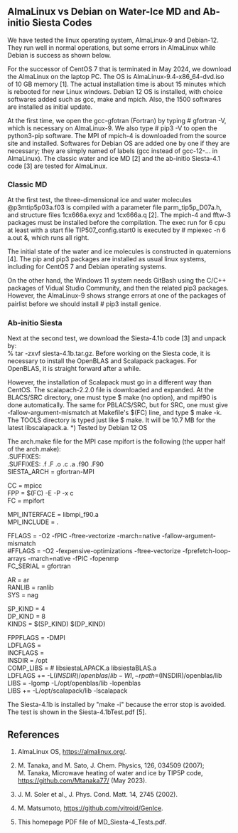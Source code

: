 ## AlmaLinux vs Debian on Water-Ice MD and Ab-initio Siesta Codes

We have tested the linux operating system, AlmaLinux-9 and Debian-12. 
They run well in normal operations, but some errors in AlmaLinux while
Debian is success as shown below.

For the successor of CentOS 7 that is terminated in May 2024, we download the
AlmaLinux on the laptop PC. The OS is AlmaLinux-9.4-x86_64-dvd.iso of 10 GB memory [1]. 
The actual installation time is about 15 minutes which is rebooted for new Linux windows.
Debian 12 OS is installed, with choice softwares added such as gcc, make and mpich.
Also, the 1500 softwares are installed as initial update.  

At the first time, we open the gcc-gfotran (Fortran) by typing # gfortran -V, 
which is necessary on AlmaLinux-9. We also type # pip3 -V to open the python3-pip software.
The MPI of mpich-4 is downloaded from the source site and installed.
Softwares for Debian OS are added one by one if they are necessary; they are simply
named of labels (gcc instead of gcc-12-... in AlmaLinux).
The classic water and ice MD [2] and the ab-initio Siesta-4.1 code [3] are tested
for AlmaLinux.

### Classic MD ###

At the first test, the three-dimensional ice and water molecules 
@p3mtip5p03a.f03 is compiled with a parameter file parm_tip5p_D07a.h, 
and structure files 1cx666a.exyz and 1cx666a.q [2]. 
The mpich-4 and fftw-3 packages must be installed before the compilation. 
The exec run for 6 cpu at least with a start file TIP507_config.start0 
is executed by # mpiexec -n 6 a.out &, which runs all right.

The initial state of the water and ice molecules is constructed in quaternions [4]. 
The pip and pip3 packages are installed as usual linux systems, including for CentOS 7 
and Debian operating systems. 

On the other hand, the Windows 11 system needs GitBash using the C/C++ packages of 
Vidual Studio Community, and then the related pip3 packages. 
However, the AlmaLinux-9 shows strange errors at one of the packages of pairlist 
before we should install # pip3 install genice. 　

### Ab-initio Siesta ###

Next at the second test, we download the Siesta-4.1b code [3] and unpack by:  
% tar -zxvf siesta-4.1b.tar.gz. Before working on the Siesta code, 
it is necessary to install the OpenBLAS and Scalapack packages.
For OpenBLAS, it is straight forward after a while.

However, the installation of Scalapack must go in a different way than CentOS.
The scalapach-2.2.0 file is downloaded and expanded. At the BLACS/SRC directory, 
one must type $ make (no option), and mpif90 is done automatically.
The same for PBLACS/SRC, but for SRC, one must give -fallow-argument-mismatch
at Makefile's $(FC) line, and type $ make -k. The TOOLS directory is typed 
just like $ make. It will be 10.7 MB for the latest libscalapack.a.
*) Tested by Debian 12 OS

The arch.make file for the MPI case mpifort is the following (the upper half
of the arch.make):  
  .SUFFIXES:  
  .SUFFIXES: .f .F .o .c .a .f90 .F90  
  SIESTA_ARCH = gfortran-MPI  

  CC = mpicc  
  FPP = $(FC) -E -P -x c  
  FC = mpifort  

  MPI_INTERFACE = libmpi_f90.a  
  MPI_INCLUDE = .   

  FFLAGS = -O2 -fPIC -ftree-vectorize -march=native -fallow-argument-mismatch  
 #FFLAGS = -O2 -fexpensive-optimizations -ftree-vectorize -fprefetch-loop-arrays -march=native -fPIC -fopenmp  
  FC_SERIAL = gfortran  

  AR = ar  
  RANLIB = ranlib  
  SYS = nag  

  SP_KIND = 4  
  DP_KIND = 8  
  KINDS   = $(SP_KIND) $(DP_KIND)   
  
  FPPFLAGS = -DMPI   
  LDFLAGS  =  
  INCFLAGS =  
  INSDIR = /opt  
  COMP_LIBS =     # libsiestaLAPACK.a libsiestaBLAS.a  
  LDFLAGS += -L$(INSDIR)/openblas/lib -Wl,-rpath=$(INSDIR)/openblas/lib  
  LIBS = -lgomp -L/opt/openblas/lib -lopenblas  
  LIBS += -L/opt/scalapack/lib -lscalapack  

The Siesta-4.1b is installed by "make -i" because the error stop is avoided.
The test is shown in the Siesta-4.1bTest.pdf [5].


## References

1. AlmaLinux OS, https://almalinux.org/.

2. M. Tanaka, and M. Sato, J. Chem. Physics, 126, 034509 (2007);  
   M. Tanaka, Microwave heating of water and ice by TIP5P code,  
   https://github.com/Mtanaka77/ (May 2023).

3. J. M. Soler et al., J. Phys. Cond. Matt. 14, 2745 (2002).

4. M. Matsumoto, https://github.com/vitroid/GenIce.

5. This homepage PDF file of MD_Siesta-4_Tests.pdf. 

